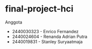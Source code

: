 # final-project-hci

Anggota
* 2440030323 - Enrico Fernandez
*	2440024604 - Renanda Adrian Putra
*	2440019831 - Stanley Suryaatmaja
